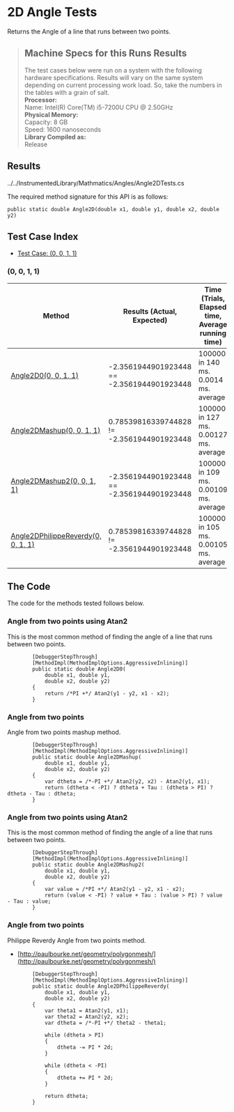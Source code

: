 # 2D Angle Tests

Returns the Angle of a line that runs between two points.

> ## Machine Specs for this Runs Results
> The test cases below were run on a system with the following hardware specifications. Results will vary on the same system depending on current processing work load. So, take the numbers in the tables with a grain of salt.  
> **Processor:**  
> Name: Intel(R) Core(TM) i5-7200U CPU @ 2.50GHz  
  > **Physical Memory:**  
> Capacity: 8 GB  
> Speed: 1600 nanoseconds  
  > **Library Compiled as:**  
> Release  

## Results

../../InstrumentedLibrary/Mathmatics/Angles/Angle2DTests.cs

The required method signature for this API is as follows:

```CSharp
public static double Angle2D(double x1, double y1, double x2, double y2)
```

## Test Case Index

- [Test Case: (0, 0, 1, 1)](#0,-0,-1,-1)

### (0, 0, 1, 1)

| Method | Results (Actual, Expected) | Time (Trials, Elapsed time, Average running time) | Notes |
|---|---|---|---|
| [Angle2D0(0, 0, 1, 1)](#Angle-from-two-points-using-Atan2) | -2.3561944901923448 == -2.3561944901923448 | 100000 in 140 ms. 0.0014 ms. average | 0d, 0d, 1d, 1d. |
| [Angle2DMashup(0, 0, 1, 1)](#Angle-from-two-points) | 0.78539816339744828 != -2.3561944901923448 | 100000 in 127 ms. 0.00127 ms. average | 0d, 0d, 1d, 1d. |
| [Angle2DMashup2(0, 0, 1, 1)](#Angle-from-two-points-using-Atan2) | -2.3561944901923448 == -2.3561944901923448 | 100000 in 109 ms. 0.00109 ms. average | 0d, 0d, 1d, 1d. |
| [Angle2DPhilippeReverdy(0, 0, 1, 1)](#Angle-from-two-points) | 0.78539816339744828 != -2.3561944901923448 | 100000 in 105 ms. 0.00105 ms. average | 0d, 0d, 1d, 1d. |

## The Code

The code for the methods tested follows below.

### Angle from two points using Atan2

This is the most common method of finding the angle of a line that runs between two points.  

```CSharp
        [DebuggerStepThrough]
        [MethodImpl(MethodImplOptions.AggressiveInlining)]
        public static double Angle2D0(
            double x1, double y1,
            double x2, double y2)
        {
            return /*PI +*/ Atan2(y1 - y2, x1 - x2);
        }
```

### Angle from two points

Angle from two points mashup method.  

```CSharp
        [DebuggerStepThrough]
        [MethodImpl(MethodImplOptions.AggressiveInlining)]
        public static double Angle2DMashup(
            double x1, double y1,
            double x2, double y2)
        {
            var dtheta = /*-PI +*/ Atan2(y2, x2) - Atan2(y1, x1);
            return (dtheta < -PI) ? dtheta + Tau : (dtheta > PI) ? dtheta - Tau : dtheta;
        }
```

### Angle from two points using Atan2

This is the most common method of finding the angle of a line that runs between two points.  

```CSharp
        [DebuggerStepThrough]
        [MethodImpl(MethodImplOptions.AggressiveInlining)]
        public static double Angle2DMashup2(
            double x1, double y1,
            double x2, double y2)
        {
            var value = /*PI +*/ Atan2(y1 - y2, x1 - x2);
            return (value < -PI) ? value + Tau : (value > PI) ? value - Tau : value;
        }
```

### Angle from two points

Philippe Reverdy Angle from two points method.  
- [http://paulbourke.net/geometry/polygonmesh/](http://paulbourke.net/geometry/polygonmesh/)

```CSharp
        [DebuggerStepThrough]
        [MethodImpl(MethodImplOptions.AggressiveInlining)]
        public static double Angle2DPhilippeReverdy(
            double x1, double y1,
            double x2, double y2)
        {
            var theta1 = Atan2(y1, x1);
            var theta2 = Atan2(y2, x2);
            var dtheta = /*-PI +*/ theta2 - theta1;

            while (dtheta > PI)
            {
                dtheta -= PI * 2d;
            }

            while (dtheta < -PI)
            {
                dtheta += PI * 2d;
            }

            return dtheta;
        }
```

